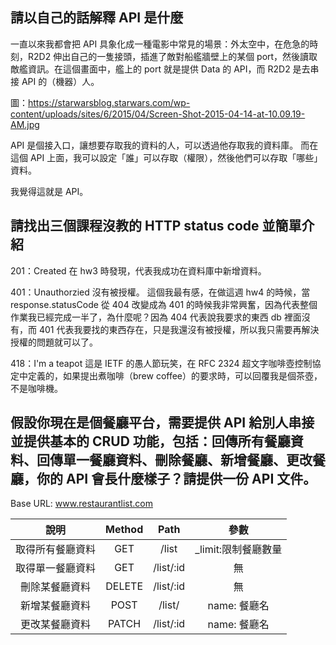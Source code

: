 ## 請以自己的話解釋 API 是什麼
一直以來我都會把 API 具象化成一種電影中常見的場景：外太空中，在危急的時刻，R2D2 伸出自己的一隻接頭，插進了敵對船艦牆壁上的某個 port，然後讀取敵艦資訊。在這個畫面中，艦上的 port 就是提供 Data 的 API，而 R2D2 是去串接 API 的（機器）人。

圖：https://starwarsblog.starwars.com/wp-content/uploads/sites/6/2015/04/Screen-Shot-2015-04-14-at-10.09.19-AM.jpg

API 是個接入口，讓想要存取我的資料的人，可以透過他存取我的資料庫。
而在這個 API 上面，我可以設定「誰」可以存取（權限），然後他們可以存取「哪些」資料。

我覺得這就是 API。


## 請找出三個課程沒教的 HTTP status code 並簡單介紹

201：Created
在 hw3 時發現，代表我成功在資料庫中新增資料。

401：Unauthorzied 沒有被授權。
這個我最有感，在做這週 hw4 的時候，當 response.statusCode 從 404 改變成為 401 的時候我非常興奮，因為代表整個作業我已經完成一半了，為什麼呢？因為 404 代表說我要求的東西 db 裡面沒有，而 401 代表我要找的東西存在，只是我還沒有被授權，所以我只需要再解決授權的問題就可以了。

418：I'm a teapot
這是 IETF 的愚人節玩笑，在 RFC 2324 超文字咖啡壺控制協定中定義的，如果提出煮咖啡（brew coffee）的要求時，可以回覆我是個茶壺，不是咖啡機。


## 假設你現在是個餐廳平台，需要提供 API 給別人串接並提供基本的 CRUD 功能，包括：回傳所有餐廳資料、回傳單一餐廳資料、刪除餐廳、新增餐廳、更改餐廳，你的 API 會長什麼樣子？請提供一份 API 文件。

Base URL: www.restaurantlist.com

| 說明 | Method | Path | 參數 | 
|:---:|:---:|:---:|:---:|
| 取得所有餐廳資料 | GET | /list | _limit:限制餐廳數量 |
| 取得單一餐廳資料 | GET | /list/:id | 無 | 
| 刪除某餐廳資料 | DELETE | /list/:id | 無 | 
| 新增某餐廳資料 | POST | /list/ | name: 餐廳名 | 
| 更改某餐廳資料 | PATCH | /list/:id | name: 餐廳名 | 
